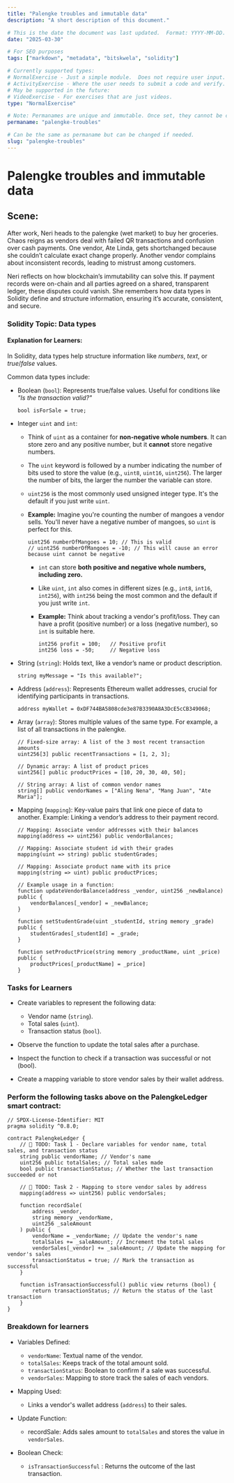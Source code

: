 ```yaml
---
title: "Palengke troubles and immutable data"
description: "A short description of this document."

# This is the date the document was last updated.  Format: YYYY-MM-DD.
date: "2025-03-30"

# For SEO purposes
tags: ["markdown", "metadata", "bitskwela", "solidity"]

# Currently supported types:
# NormalExercise - Just a simple module.  Does not require user input.
# ActivityExercise - Where the user needs to submit a code and verify.  As of now, no backend verification.
# May be supported in the future:
# VideoExercise - For exercises that are just videos.
type: "NormalExercise"

# Note: Permanames are unique and immutable. Once set, they cannot be changed.  You may change the filename but not this.
permaname: "palengke-troubles"

# Can be the same as permaname but can be changed if needed.
slug: "palengke-troubles"
---
```


# Palengke troubles and immutable data

## Scene:

After work, Neri heads to the palengke (wet market) to buy her groceries. Chaos reigns as vendors deal with failed QR transactions and confusion over cash payments. One vendor, Ate Linda, gets shortchanged because she couldn’t calculate exact change properly. Another vendor complains about inconsistent records, leading to mistrust among customers.

Neri reflects on how blockchain’s immutability can solve this. If payment records were on-chain and all parties agreed on a shared, transparent ledger, these disputes could vanish. She remembers how data types in Solidity define and structure information, ensuring it’s accurate, consistent, and secure.

### Solidity Topic: Data types

#### Explanation for Learners:

In Solidity, data types help structure information like _numbers_, _text_, or _true_/_false_ values.

Common data types include:

- Boolean (`bool`): Represents true/false values. Useful for conditions like _"Is the transaction valid?"_

  ```solidity
  bool isForSale = true;
  ```

- Integer `uint` and `int`:

  - Think of `uint` as a container for **non-negative whole numbers**. It can store zero and any positive number, but it **cannot** store negative numbers.
  - The `uint` keyword is followed by a number indicating the number of bits used to store the value (e.g., `uint8`, `uint16`, `uint256`). The larger the number of bits, the larger the number the variable can store.
  - `uint256` is the most commonly used unsigned integer type. It's the default if you just write `uint`.
  - **Example:** Imagine you're counting the number of mangoes a vendor sells. You'll never have a negative number of mangoes, so `uint` is perfect for this.

    ```solidity
    uint256 numberOfMangoes = 10; // This is valid
    // uint256 numberOfMangoes = -10; // This will cause an error because uint cannot be negative
    ```

    - `int` can store **both positive and negative whole numbers, including zero.**

    * Like `uint`, `int` also comes in different sizes (e.g., `int8`, `int16`, `int256`), with `int256` being the most common and the default if you just write `int`.

    * **Example:** Think about tracking a vendor's profit/loss. They can have a profit (positive number) or a loss (negative number), so `int` is suitable here.

      ```solidity
      int256 profit = 100;   // Positive profit
      int256 loss = -50;     // Negative loss
      ```

- String (`string`): Holds text, like a vendor’s name or product description.

  ```solidity
  string myMessage = "Is this available?";
  ```

- Address (`address`): Represents Ethereum wallet addresses, crucial for identifying participants in transactions.

  ```solidity
  address myWallet = 0xDF744BA5808cde3e87B3390A8A3DcE5cCB349068;

  ```

- Array (`array`): Stores multiple values of the same type. For example, a list of all transactions in the palengke.

  ```solidity
  // Fixed-size array: A list of the 3 most recent transaction amounts
  uint256[3] public recentTransactions = [1, 2, 3];

  // Dynamic array: A list of product prices
  uint256[] public productPrices = [10, 20, 30, 40, 50];

  // String array: A list of common vendor names
  string[] public vendorNames = ["Aling Nena", "Mang Juan", "Ate Maria"];
  ```

- Mapping (`mapping`): Key-value pairs that link one piece of data to another. Example: Linking a vendor’s address to their payment record.

  ```solidity
  // Mapping: Associate vendor addresses with their balances
  mapping(address => uint256) public vendorBalances;

  // Mapping: Associate student id with their grades
  mapping(uint => string) public studentGrades;

  // Mapping: Associate product name with its price
  mapping(string => uint) public productPrices;

  // Example usage in a function:
  function updateVendorBalance(address _vendor, uint256 _newBalance) public {
      vendorBalances[_vendor] = _newBalance;
  }

  function setStudentGrade(uint _studentId, string memory _grade) public {
      studentGrades[_studentId] = _grade;
  }

  function setProductPrice(string memory _productName, uint _price) public {
      productPrices[_productName] = _price]
  }
  ```

### Tasks for Learners

- Create variables to represent the following data:

  - Vendor name (`string`).
  - Total sales (`uint`).
  - Transaction status (`bool`).

- Observe the function to update the total sales after a purchase.
- Inspect the function to check if a transaction was successful or not (bool).
- Create a mapping variable to store vendor sales by their wallet address.

### Perform the following tasks above on the PalengkeLedger smart contract:

```solidity
// SPDX-License-Identifier: MIT
pragma solidity ^0.8.0;

contract PalengkeLedger {
    // 🚩 TODO: Task 1 - Declare variables for vendor name, total sales, and transaction status
    string public vendorName; // Vendor's name
    uint256 public totalSales; // Total sales made
    bool public transactionStatus; // Whether the last transaction succeeded or not

    // 🚩 TODO: Task 2 - Mapping to store vendor sales by address
    mapping(address => uint256) public vendorSales;

    function recordSale(
        address _vendor,
        string memory _vendorName,
        uint256 _saleAmount
    ) public {
        vendorName = _vendorName; // Update the vendor's name
        totalSales += _saleAmount; // Increment the total sales
        vendorSales[_vendor] += _saleAmount; // Update the mapping for vendor's sales
        transactionStatus = true; // Mark the transaction as successful
    }

    function isTransactionSuccessful() public view returns (bool) {
        return transactionStatus; // Return the status of the last transaction
    }
}
```

### Breakdown for learners

- Variables Defined:

  - `vendorName`: Textual name of the vendor.
  - `totalSales`: Keeps track of the total amount sold.
  - `transactionStatus`: Boolean to confirm if a sale was successful.
  - `vendorSales`: Mapping to store track the sales of each vendors.

- Mapping Used:
  - Links a vendor's wallet address (`address`) to their sales.
- Update Function:
  - recordSale: Adds sales amount to `totalSales` and stores the value in `vendorSales`.
- Boolean Check:
  - `isTransactionSuccessful` : Returns the outcome of the last transaction.
